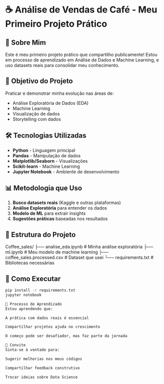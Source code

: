 # ☕ Análise de Vendas de Café - Meu Primeiro Projeto Prático

## 👋 Sobre Mim
Este é meu primeiro projeto prático que compartilho publicamente! Estou em processo de aprendizado em Análise de Dados e Machine Learning, e uso datasets reais para consolidar meu conhecimento.

## 🎯 Objetivo do Projeto
Praticar e demonstrar minha evolução nas áreas de:
- Análise Exploratória de Dados (EDA)
- Machine Learning
- Visualização de dados
- Storytelling com dados

## 🛠 Tecnologias Utilizadas
- **Python** - Linguagem principal
- **Pandas** - Manipulação de dados
- **Matplotlib/Seaborn** - Visualizações
- **Scikit-learn** - Machine Learning
- **Jupyter Notebook** - Ambiente de desenvolvimento

## 📊 Metodologia que Uso
1. **Busco datasets reais** (Kaggle e outras plataformas)
2. **Análise Exploratória** para entender os dados
3. **Modelo de ML** para extrair insights
4. **Sugestões práticas** baseadas nos resultados

## 📁 Estrutura do Projeto

Coffee_sales/
├── analise_eda.ipynb # Minha análise exploratória
├── ml.ipynb # Meu modelo de machine learning
├── coffee_sales.processed.csv # Dataset que usei
└── requirements.txt # Bibliotecas necessárias


## 🚀 Como Executar
```bash
pip install -r requirements.txt
jupyter notebook

💭 Processo de Aprendizado
Estou aprendendo que:

A prática com dados reais é essencial

Compartilhar projetos ajuda no crescimento

O começo pode ser desafiador, mas faz parte da jornada

🤝 Convite
Sinta-se à vontade para:

Sugerir melhorias nos meus códigos

Compartilhar feedback construtivo

Trocar ideias sobre Data Science